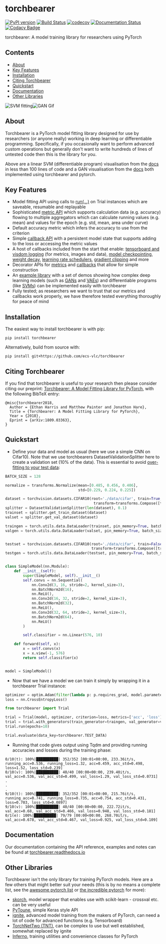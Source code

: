 # torchbearer

[![PyPI version](https://badge.fury.io/py/torchbearer.svg)](https://badge.fury.io/py/torchbearer) [![Build Status](https://travis-ci.com/ecs-vlc/torchbearer.svg?branch=master)](https://travis-ci.com/ecs-vlc/torchbearer) [![codecov](https://codecov.io/gh/ecs-vlc/torchbearer/branch/master/graph/badge.svg)](https://codecov.io/gh/ecs-vlc/torchbearer) [![Documentation Status](https://readthedocs.org/projects/torchbearer/badge/?version=latest)](https://torchbearer.readthedocs.io/en/latest/?badge=latest) [![Codacy Badge](https://api.codacy.com/project/badge/Grade/8c9b136fbcd443fa9135d92321be480d)](https://www.codacy.com/app/ewah1g13/torchbearer?utm_source=github.com&amp;utm_medium=referral&amp;utm_content=ecs-vlc/torchbearer&amp;utm_campaign=Badge_Grade)

torchbearer: A model training library for researchers using PyTorch
## Contents
- [About](#about)
- [Key Features](#features)
- [Installation](#installation)
- [Citing Torchbearer](#citing)
- [Quickstart](#quick)
- [Documentation](#docs)
- [Other Libraries](#others)

![SVM fitting](https://raw.githubusercontent.com/ecs-vlc/torchbearer/master/docs/_static/img/svm_fit.gif)![GAN Gif](https://raw.githubusercontent.com/ecs-vlc/torchbearer/master/docs/_static/img/gan.gif)

<a name="about"/>

## About

Torchbearer is a PyTorch model fitting library designed for use by researchers (or anyone really) working in deep learning or differentiable programming. Specifically, if you occasionally want to perform advanced custom operations but generally don't want to write hundreds of lines of untested code then this is the library for you.

Above are a linear SVM (differentiable program) visualisation from the [docs](http://torchbearer.readthedocs.io/en/latest/examples/svm_linear.html) in less than 100 lines of code and a GAN visualisation from the [docs](http://torchbearer.readthedocs.io/en/latest/examples/gan.html) both implemented using torchbearer and pytorch.

<a name="features"/>

## Key Features

- Model fitting API using calls to [run(...)](http://torchbearer.readthedocs.io/en/latest/code/main.html#torchbearer.torchbearer.Trial.run) on Trial instances which are saveable, resumable and replayable
- Sophisticated [metric API](http://torchbearer.readthedocs.io/en/latest/code/metrics.html) which supports calculation data (e.g. accuracy) flowing to multiple aggregators which can calculate running values (e.g. mean) and values for the epoch (e.g. std, mean, area under curve)
- Default accuracy metric which infers the accuracy to use from the criterion
- Simple [callback API](http://torchbearer.readthedocs.io/en/latest/code/callbacks.html) with a persistent model state that supports adding to the loss or accessing the metric values
- A host of callbacks included from the start that enable: [tensorboard and visdom logging](http://torchbearer.readthedocs.io/en/latest/code/callbacks.html#module-torchbearer.callbacks.tensor_board) (for metrics, images and data), [model checkpointing](http://torchbearer.readthedocs.io/en/latest/code/callbacks.html#module-torchbearer.callbacks.checkpointers), [weight decay](http://torchbearer.readthedocs.io/en/latest/code/callbacks.html#module-torchbearer.callbacks.weight_decay), [learning rate schedulers](http://torchbearer.readthedocs.io/en/latest/code/callbacks.html#module-torchbearer.callbacks.torch_scheduler), [gradient clipping](http://torchbearer.readthedocs.io/en/latest/code/callbacks.html#module-torchbearer.callbacks.gradient_clipping) and more
- Decorator APIs for [metrics](http://torchbearer.readthedocs.io/en/latest/code/metrics.html#module-torchbearer.metrics.decorators) and [callbacks](http://torchbearer.readthedocs.io/en/latest/code/callbacks.html#module-torchbearer.callbacks.decorators) that allow for simple construction
- An [example library](http://torchbearer.readthedocs.io/en/latest/examples/quickstart.html) with a set of demos showing how complex deep learning models (such as [GANs](http://torchbearer.readthedocs.io/en/latest/examples/gan.html) and [VAEs](http://torchbearer.readthedocs.io/en/latest/examples/vae.html)) and differentiable programs (like [SVMs](http://torchbearer.readthedocs.io/en/latest/examples/svm_linear.html)) can be implemented easily with torchbearer
- Fully tested; as researchers we want to trust that our metrics and callbacks work properly, we have therefore tested everything thoroughly for peace of mind

<a name="installation"/>

## Installation

The easiest way to install torchbearer is with pip:

`pip install torchbearer`

Alternatively, build from source with:

`pip install git+https://github.com/ecs-vlc/torchbearer`

<a name="citing"/>

## Citing Torchbearer

If you find that torchbearer is useful to your research then please consider citing our preprint: [Torchbearer: A Model Fitting Library for PyTorch](https://arxiv.org/abs/1809.03363), with the following BibTeX entry:

```
@misc{torchbearer2018,
  Author = {Ethan Harris and Matthew Painter and Jonathon Hare},
  Title = {Torchbearer: A Model Fitting Library for PyTorch},
  Year = {2018},
  Eprint = {arXiv:1809.03363},
}
```

<a name="quick"/>

## Quickstart

- Define your data and model as usual (here we use a simple CNN on Cifar10). Note that we use torchbearers DatasetValidationSplitter here to create a validation set (10% of the data). This is essential to avoid [over-fitting to your test data](http://blog.kaggle.com/2012/07/06/the-dangers-of-overfitting-psychopathy-post-mortem/):

```python
BATCH_SIZE = 128

normalize = transforms.Normalize(mean=[0.485, 0.456, 0.406],
                                 std=[0.229, 0.224, 0.225])

dataset = torchvision.datasets.CIFAR10(root='./data/cifar', train=True, download=True,
                                        transform=transforms.Compose([transforms.ToTensor(), normalize]))
splitter = DatasetValidationSplitter(len(dataset), 0.1)
trainset = splitter.get_train_dataset(dataset)
valset = splitter.get_val_dataset(dataset)

traingen = torch.utils.data.DataLoader(trainset, pin_memory=True, batch_size=BATCH_SIZE, shuffle=True, num_workers=10)
valgen = torch.utils.data.DataLoader(valset, pin_memory=True, batch_size=BATCH_SIZE, shuffle=True, num_workers=10)


testset = torchvision.datasets.CIFAR10(root='./data/cifar', train=False, download=True,
                                       transform=transforms.Compose([transforms.ToTensor(), normalize]))
testgen = torch.utils.data.DataLoader(testset, pin_memory=True, batch_size=BATCH_SIZE, shuffle=False, num_workers=10)


class SimpleModel(nn.Module):
    def __init__(self):
        super(SimpleModel, self).__init__()
        self.convs = nn.Sequential(
            nn.Conv2d(3, 16, stride=2, kernel_size=3),
            nn.BatchNorm2d(16),
            nn.ReLU(),
            nn.Conv2d(16, 32, stride=2, kernel_size=3),
            nn.BatchNorm2d(32),
            nn.ReLU(),
            nn.Conv2d(32, 64, stride=2, kernel_size=3),
            nn.BatchNorm2d(64),
            nn.ReLU()
        )

        self.classifier = nn.Linear(576, 10)

    def forward(self, x):
        x = self.convs(x)
        x = x.view(-1, 576)
        return self.classifier(x)


model = SimpleModel()
```

- Now that we have a model we can train it simply by wrapping it in a torchbearer Trial instance:

```python
optimizer = optim.Adam(filter(lambda p: p.requires_grad, model.parameters()), lr=0.001)
loss = nn.CrossEntropyLoss()

from torchbearer import Trial

trial = Trial(model, optimizer, criterion=loss, metrics=['acc', 'loss']).to('cuda')
trial = trial.with_generators(train_generator=traingen, val_generator=valgen, test_generator=testgen)
trial.run(epochs=10)

trial.evaluate(data_key=torchbearer.TEST_DATA)
```
- Running that code gives output using Tqdm and providing running accuracies and losses during the training phase:

```
0/10(t): 100%|██████████| 352/352 [00:01<00:00, 233.36it/s, running_acc=0.536, running_loss=1.32, acc=0.459, acc_std=0.498, loss=1.52, loss_std=0.239]
0/10(v): 100%|██████████| 40/40 [00:00<00:00, 239.40it/s, val_acc=0.536, val_acc_std=0.499, val_loss=1.29, val_loss_std=0.0731]
.
.
.
9/10(t): 100%|██████████| 352/352 [00:01<00:00, 215.76it/s, running_acc=0.741, running_loss=0.735, acc=0.754, acc_std=0.431, loss=0.703, loss_std=0.0897]
9/10(v): 100%|██████████| 40/40 [00:00<00:00, 222.72it/s, val_acc=0.68, val_acc_std=0.466, val_loss=0.948, val_loss_std=0.181]
0/1(e): 100%|██████████| 79/79 [00:00<00:00, 268.70it/s, val_acc=0.678, val_acc_std=0.467, val_loss=0.925, val_loss_std=0.109]
```

<a name="docs"/>

## Documentation

Our documentation containing the API reference, examples and notes can be found at [torchbearer.readthedocs.io](https://torchbearer.readthedocs.io)

<a name="others"/>

## Other Libraries

Torchbearer isn't the only library for training PyTorch models. Here are a few others that might better suit your needs (this is by no means a complete list, see the [awesome pytorch list](https://github.com/bharathgs/Awesome-pytorch-list) or [the incredible pytorch](https://github.com/ritchieng/the-incredible-pytorch) for more):
- [skorch](https://github.com/dnouri/skorch), model wrapper that enables use with scikit-learn - crossval etc. can be very useful
- [PyToune](https://github.com/GRAAL-Research/pytoune), simple Keras style API
- [ignite](https://github.com/pytorch/ignite), advanced model training from the makers of PyTorch, can need a lot of code for advanced functions (e.g. Tensorboard)
- [TorchNetTwo (TNT)](https://github.com/pytorch/tnt), can be complex to use but well established, somewhat replaced by ignite
- [Inferno](https://github.com/inferno-pytorch/inferno), training utilities and convenience classes for PyTorch
